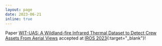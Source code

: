 ```yaml
---
layout: page
date: 2023-06-21
inline: true
---
```


Paper [WIT-UAS: A Wildland-fire Infrared Thermal Dataset to Detect Crew Assets From Aerial Views]() accepted at [IROS 2023](https://ieee-iros.org/){:target="\_blank"}!